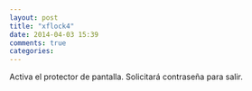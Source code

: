 ```yaml
---
layout: post
title: "xflock4"
date: 2014-04-03 15:39
comments: true
categories: 
---
```

Activa el protector de pantalla. Solicitará contraseña para salir.

